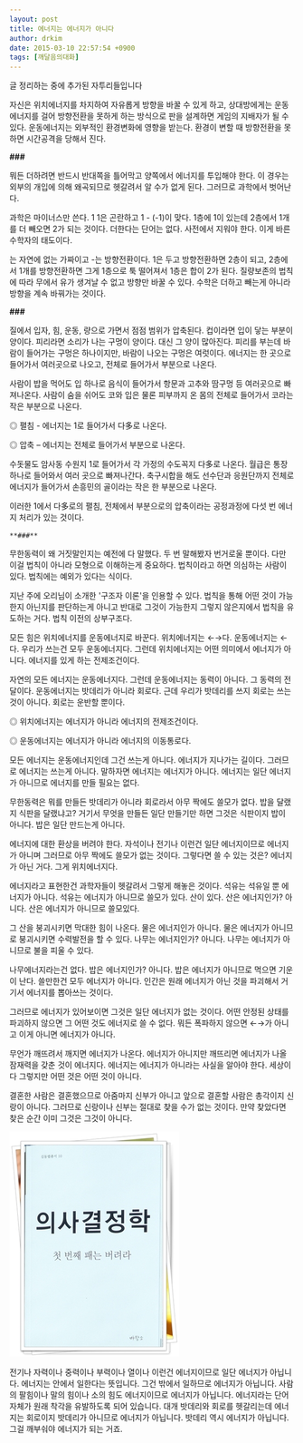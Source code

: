 ```yaml
---
layout: post
title: 에너지는 에너지가 아니다
author: drkim
date: 2015-03-10 22:57:54 +0900
tags: [깨달음의대화]
---
```

글 정리하는 중에 추가된 자투리들입니다 

  


자신은 위치에너지를 차지하여 자유롭게 방향을 바꿀 수 있게 하고, 상대방에게는 운동에너지를 걸어 방향전환을 못하게 하는 방식으로 판을 설계하면 게임의 지배자가 될 수 있다. 운동에너지는 외부적인 환경변화에 영향을 받는다. 환경이 변할 때 방향전환을 못하면 시간공격을 당해서 진다. 

  


**\###**

  


뭐든 더하려면 반드시 반대쪽을 틀어막고 양쪽에서 에너지를 투입해야 한다. 이 경우는 외부의 개입에 의해 왜곡되므로 헷갈려서 알 수가 없게 된다. 그러므로 과학에서 벗어난다. 

  


과학은 마이너스만 쓴다. 1 1은 곤란하고 1 - (-1)이 맞다. 1층에 1이 있는데 2층에서 1개를 더 빼오면 2가 되는 것이다. 더한다는 단어는 없다. 사전에서 지워야 한다. 이게 바른 수학자의 태도이다. 

  


는 자연에 없는 가짜이고 -는 방향전환이다. 1은 두고 방향전환하면 2층이 되고, 2층에서 1개를 방향전환하면 그게 1층으로 툭 떨어져서 1층은 합이 2가 된다. 질량보존의 법칙에 따라 무에서 유가 생겨날 수 없고 방향만 바꿀 수 있다. 수학은 더하고 빼는게 아니라 방향을 계속 바꿔가는 것이다. 

  


**###**

  


질에서 입자, 힘, 운동, 량으로 가면서 점점 범위가 압축된다. 컵이라면 입이 닿는 부분이 양이다. 피리라면 소리가 나는 구멍이 양이다. 대신 그 양이 많아진다. 피리를 부는데 바람이 들어가는 구멍은 하나이지만, 바람이 나오는 구멍은 여럿이다. 에너지는 한 곳으로 들어가서 여러곳으로 나오고, 전체로 들어가서 부분으로 나온다. 

  


사람이 밥을 먹어도 입 하나로 음식이 들어가서 항문과 고추와 땀구멍 등 여러곳으로 빠져나온다. 사람이 숨을 쉬어도 코와 입은 물론 피부까지 온 몸의 전체로 들어가서 코라는 작은 부분으로 나온다. 

  


◎ 펼침 - 에너지는 1로 들어가서 다多로 나온다.   
      
◎ 압축 – 에너지는 전체로 들어가서 부분으로 나온다. 

  


수돗물도 암사동 수원지 1로 들어가서 각 가정의 수도꼭지 다多로 나온다. 월급은 통장 하나로 들어와서 여러 곳으로 빠져나간다. 축구시합을 해도 선수단과 응원단까지 전체로 에너지가 들어가서 손흥민의 골이라는 작은 한 부분으로 나온다. 

  


이러한 1에서 다多로의 펼침, 전체에서 부분으로의 압축이라는 공정과정에 다섯 번 에너지 처리가 있는 것이다. 

  


 

    **###**

  


무한동력이 왜 거짓말인지는 예전에 다 말했다. 두 번 말해봤자 번거로울 뿐이다. 다만 이걸 법칙이 아니라 모형으로 이해하는게 중요하다. 법칙이라고 하면 의심하는 사람이 있다. 법칙에는 예외가 있다는 식이다. 

  


지난 주에 오리님이 소개한 '구조자 이론'을 인용할 수 있다. 법칙을 통해 어떤 것이 가능한지 아닌지를 판단하는게 아니고 반대로 그것이 가능한지 그렇지 않은지에서 법칙을 유도하는 거다. 법칙 이전의 상부구조다. 

  


모든 힘은 위치에너지를 운동에너지로 바꾼다. 위치에너지는 ←→다. 운동에너지는 ←다. 우리가 쓰는건 모두 운동에너지다. 그런데 위치에너지는 어떤 의미에서 에너지가 아니다. 에너지를 있게 하는 전제조건이다. 

  


자연의 모든 에너지는 운동에너지다. 그런데 운동에너지는 동력이 아니다. 그 동력의 전달이다. 운동에너지는 밧데리가 아니라 회로다. 근데 우리가 밧데리를 쓰지 회로는 쓰는 것이 아니다. 회로는 운반할 뿐이다. 

  


◎ 위치에너지는 에너지가 아니라 에너지의 전제조건이다.  
      
◎ 운동에너지는 에너지가 아니라 에너지의 이동통로다. 

  


모든 에너지는 운동에너지인데 그건 쓰는게 아니다. 에너지가 지나가는 길이다. 그러므로 에너지는 쓰는게 아니다. 말하자면 에너지는 에너지가 아니다. 에너지는 일단 에너지가 아니므로 에너지를 만들 필요는 없다. 

  


무한동력은 뭐를 만들든 밧데리가 아니라 회로라서 아무 짝에도 쓸모가 없다. 밥을 달랬지 식판을 달랬냐고? 거기서 무엇을 만들든 일단 만들기만 하면 그것은 식판이지 밥이 아니다. 밥은 일단 만드는게 아니다. 

  


에너지에 대한 환상을 버려야 한다. 자석이나 전기나 이런건 일단 에너지이므로 에너지가 아니며 그러므로 아무 짝에도 쓸모가 없는 것이다. 그렇다면 쓸 수 있는 것은? 에너지가 아닌 거다. 그게 위치에너지다. 

  


에너지라고 표현한건 과학자들이 헷갈려서 그렇게 해놓은 것이다. 석유는 석유일 뿐 에너지가 아니다. 석유는 에너지가 아니므로 쓸모가 있다. 산이 있다. 산은 에너지인가? 아니다. 산은 에너지가 아니므로 쓸모있다. 

  


그 산을 붕괴시키면 막대한 힘이 나온다. 물은 에너지인가 아니다. 물은 에너지가 아니므로 붕괴시키면 수력발전을 할 수 있다. 나무는 에너지인가? 아니다. 나무는 에너지가 아니므로 불을 피울 수 있다. 

  


나무에너지라는건 없다. 밥은 에너지인가? 아니다. 밥은 에너지가 아니므로 먹으면 기운이 난다. 쓸만한건 모두 에너지가 아니다. 인간은 원래 에너지가 아닌 것을 파괴해서 거기서 에너지를 뽑아쓰는 것이다. 

  


그러므로 에너지가 있어보이면 그것은 일단 에너지가 없는 것이다. 어떤 안정된 상태를 파괴하지 않으면 그 어떤 것도 에너지로 쓸 수 없다. 뭐든 폭파하지 않으면 ←→가 아니고 이게 아니면 에너지가 아니다. 

  


무언가 깨뜨려서 깨지면 에너지가 나온다. 에너지가 아니지만 깨뜨리면 에너지가 나올 잠재력을 갖춘 것이 에너지다. 에너지는 에너지가 아니라는 사실을 알아야 한다. 세상이 다 그렇지만 어떤 것은 어떤 것이 아니다.

  


결혼한 사람은 결혼했으므로 아줌마지 신부가 아니고 앞으로 결혼할 사람은 총각이지 신랑이 아니다. 그러므로 신랑이나 신부는 절대로 찾을 수가 없는 것이다. 만약 찾았다면 찾은 순간 이미 그것은 그것이 아니다.

  



 ![](/files/attach/images/198/188/572/111.JPG) 

  


전기나 자력이나 중력이나 부력이나 열이나 이런건 에너지이므로 일단 에너지가 아닙니다. 에너지는 안에서 일한다는 뜻입니다. 그건 밖에서 일하므로 에너지가 아닙니다. 사람의 팔힘이나 말의 힘이나 소의 힘도 에너지이므로 에너지가 아닙니다. 에너지라는 단어 자체가 원래 착각을 유발하도록 되어 있습니다. 대개 밧데리와 회로를 헷갈리는데 에너지는 회로이지 밧데리가 아니므로 에너지가 아닙니다. 밧데리 역시 에너지가 아닙니다. 그걸 깨부숴야 에너지가 되는 거죠.